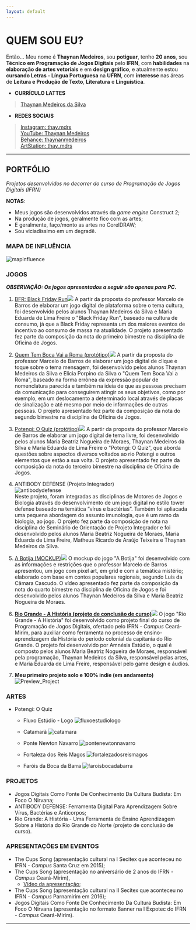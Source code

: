 ```yaml
---
layout: default
---
```


# QUEM SOU EU?

Então... Meu nome é **Thaynan Medeiros**, sou **potiguar**, tenho **20 anos**, sou **Técnico em Programação de Jogos Digitais** pelo **IFRN**, com **habilidades** na **elaboração de artes vetoriais** e em **design gráfico**, e atualmente estou **cursando Letras - Língua Portuguesa** na **UFRN**, com **interesse** nas áreas de **Leitura e Produção de Texto**, **Literatura** e **Linguística**.  

* **CURRÍCULO LATTES**

> [Thaynan Medeiros da Silva](http://lattes.cnpq.br/1310177915937354)

* **REDES SOCIAIS**

> [Instagram: thay.mdrs](https://www.instagram.com/thay.mdrs)  
> [YouTube: Thaynan Medeiros](https://www.youtube.com/channel/UCcRV_fDMn7_51ULNUNj8Ebw)  
> [Behance: thaynanmedeiros](https://www.behance.net/thaynanmedeiros)  
> [ArtStation: thay_mdrs](https://www.artstation.com/thay_mdrs)  

* * *

## PORTFÓLIO

_Projetos desenvolvidos no decorrer do curso de Programação de Jogos Digitais (IFRN)_

**NOTAS**:
- Meus jogos são desenvolvidos através da _game engine_ Construct 2;
- Na produção de jogos, geralmente fico com as artes;
- E geralmente, faço/monto as artes no CorelDRAW;
- Sou viciadíssimo em um degradê.

### MAPA DE INFLUÊNCIA

![mapinfluence](meumapadeinfluencia.png)

### JOGOS

**_OBSERVAÇÃO: Os jogos apresentados a seguir são apenas para PC._**

1. [BFR: Black Friday Run![](bfrmenu.png)](https://thaynanmedeiros.github.io/BFR/)  A partir da proposta do professor Marcelo de Barros de elaborar um jogo digital de plataforma sobre o tema cultura, foi desenvolvido pelos alunos Thaynan Medeiros da Silva e Maria Eduarda de Lima Freire o "Black Friday Run", baseado na cultura de consumo, já que a Black Friday representa um dos maiores eventos de incentivo ao consumo de massa na atualidade. O projeto apresentado fez parte da composição da nota do primeiro bimestre na disciplina de Oficina de Jogos.  

2. [Quem Tem Boca Vai a Roma (protótipo)![](qtbvarmenu.png)](https://thaynanmedeiros.github.io/QTBVAR2/)  A partir da proposta do professor Marcelo de Barros de elaborar um jogo digital de clique e toque sobre o tema mensagem, foi desenvolvido pelos alunos Thaynan Medeiros da Silva e Elicia Porpino da Silva o "Quem Tem Boca Vai a Roma", baseado na forma errônea da expressão popular de nomenclatura parecida e também na ideia de que as pessoas precisam da comunicação para conseguirem atingir os seus objetivos, como por exemplo, em um deslocamento a determinado local através de placas de sinalização e até mesmo por meio de informações de outras pessoas. O projeto apresentado fez parte da composição da nota do segundo bimestre na disciplina de Oficina de Jogos.  

3. [Potengi: O Quiz (protótipo)![](potengimenu.png)](https://mrbtrzmoraes.github.io/Quiz1/)  A partir da proposta do professor Marcelo de Barros de elaborar um jogo digital de tema livre, foi desenvolvido pelos alunos Maria Beatriz Nogueira de Moraes, Thaynan Medeiros da Silva e Maria Eduarda de Lima Freire o "Potengi: O Quiz", que aborda questões sobre aspectos diversos voltados ao rio Potengi e outros elementos que estão a sua volta. O projeto apresentado fez parte da composição da nota do terceiro bimestre na disciplina de Oficina de Jogos.  

4. ANTIBODY DEFENSE (Projeto Integrador)  
![antibodydefense](antibodydefense.png)  
Neste projeto, foram integradas as disciplinas de Motores de Jogos e Biologia através do desenvolvimento de um jogo digital no estilo tower defense baseado na temática “vírus e bactérias”. Também foi apliacada uma pequena abordagem do assunto imunologia, que é um ramo da biologia, ao jogo. O projeto fez parte da composição de nota na disciplina de Seminário de Orientação de Projeto Integrador e foi desenvolvido pelos alunos Maria Beatriz Nogueira de Moraes, Maria Eduarda de Lima Freire, Matheus Ricardo de Araújo Teixeira e Thaynan Medeiros da Silva.  

5. [A Botija (MOCKUP)![](abotija.PNG)](https://youtu.be/Q2WM7h9t8Gk)  O mockup do jogo "A Botija" foi desenvolvido com as informações e restrições que o professor Marcelo de Barros apresentou, um jogo com pixel art, em grid e com a temática mistério; elaborado com base em contos populares regionais, segundo Luís da Câmara Cascudo. O vídeo apresentado fez parte da composição da nota do quarto bimestre na disciplina de Oficina de Jogos e foi desenvolvido pelos alunos Thaynan Medeiros da Silva e Maria Beatriz Nogueira de Moraes.  

6. **[Rio Grande - A História (projeto de conclusão de curso)![](RioGrandeCapa.png)](https://mrbtrzmoraes.github.io/RioGrande/)**  O jogo "Rio Grande - A História" foi desenvolvido como projeto final do curso de Programação de Jogos Digitais, ofertado pelo IFRN - _Campus_ Ceará-Mirim, para auxiliar como ferramenta no processo de ensino-aprendizagem da História do período colonial da capitania do Rio Grande. O projeto foi desenvolvido por Amnésia Estúdio, o qual é composto pelos alunos Maria Beatriz Nogueira de Moraes, responsável pela programação, Thaynan Medeiros da Silva, responsável pelas artes, e Maria Eduarda de Lima Freire, responsável pelo game design e áudios.  

7. **Meu primeiro projeto solo e 100% indie (em andamento)**  
![Preview_Project](Preview_Project.png)  

### ARTES

- Potengi: O Quiz  

  - Fluxo Estúdio - Logo  ![fluxoestudiologo](fluxoestudiologo.png)  
  
  
  - Catamarã  ![catamara](catamara.png)  
  
  
  - Ponte Newton Navarro  ![pontenewtonnavarro](pontenewtonnavarro.png)  
  
  
  - Fortaleza dos Reis Magos  ![fortalezadosreismagos](fortalezadosreismagos.png)  
  
  
  - Faróis da Boca da Barra  ![faroisbocadabarra](faroisbocadabarra.png)  
  

### PROJETOS

- Jogos Digitais Como Fonte De Conhecimento Da Cultura Budista: Em Foco O Nirvana;
- ANTIBODY DEFENSE: Ferramenta Digital Para Aprendizagem Sobre Vírus, Bactérias e Anticorpos;
- Rio Grande: A História - Uma Ferramenta de Ensino Aprendizagem Sobre a História do Rio Grande do Norte (projeto de conclusão de curso).

### APRESENTAÇÕES EM EVENTOS

- The Cups Song (apresentação cultural na I Secitex que aconteceu no IFRN - _Campus_ Santa Cruz em 2015);  
- The Cups Song (apresentação no aniversário de 2 anos do IFRN - _Campus_ Ceará-Mirim),  
  - [Vídeo da apresentação](https://www.youtube.com/watch?v=Gy5uhUjbOJc);  
- The Cups Song (apresentação cultural na II Secitex que aconteceu no IFRN - _Campus_ Parnamirim em 2016);  
- Jogos Digitais Como Fonte De Conhecimento Da Cultura Budista: Em Foco O Nirvana (apresentação no formato Banner na I Expotec do IFRN - _Campus_ Ceará-Mirim).

* * *
